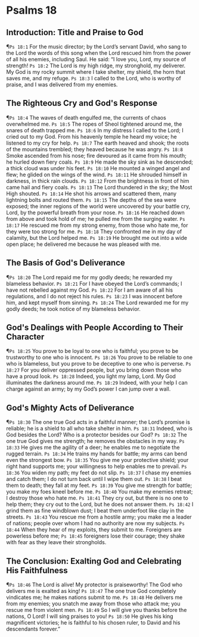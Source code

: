# Psalms 18

## Introduction: Title and Praise to God
¶`Ps 18:1` For the music director; by the Lord’s servant David, who sang to the Lord the words of this song when the Lord rescued him from the power of all his enemies, including Saul. He said: “I love you, Lord, my source of strength!
`Ps 18:2` The Lord is my high ridge, my stronghold, my deliverer. My God is my rocky summit where I take shelter, my shield, the horn that saves me, and my refuge.
`Ps 18:3` I called to the Lord, who is worthy of praise, and I was delivered from my enemies.

## The Righteous Cry and God's Response
¶`Ps 18:4` The waves of death engulfed me, the currents of chaos overwhelmed me.
`Ps 18:5` The ropes of Sheol tightened around me, the snares of death trapped me.
`Ps 18:6` In my distress I called to the Lord; I cried out to my God. From his heavenly temple he heard my voice; he listened to my cry for help.
`Ps 18:7` The earth heaved and shook; the roots of the mountains trembled; they heaved because he was angry.
`Ps 18:8` Smoke ascended from his nose; fire devoured as it came from his mouth; he hurled down fiery coals.
`Ps 18:9` He made the sky sink as he descended; a thick cloud was under his feet.
`Ps 18:10` He mounted a winged angel and flew; he glided on the wings of the wind.
`Ps 18:11` He shrouded himself in darkness, in thick rain clouds.
`Ps 18:12` From the brightness in front of him came hail and fiery coals.
`Ps 18:13` The Lord thundered in the sky; the Most High shouted.
`Ps 18:14` He shot his arrows and scattered them, many lightning bolts and routed them.
`Ps 18:15` The depths of the sea were exposed; the inner regions of the world were uncovered by your battle cry, Lord, by the powerful breath from your nose.
`Ps 18:16` He reached down from above and took hold of me; he pulled me from the surging water.
`Ps 18:17` He rescued me from my strong enemy, from those who hate me, for they were too strong for me.
`Ps 18:18` They confronted me in my day of calamity, but the Lord helped me.
`Ps 18:19` He brought me out into a wide open place; he delivered me because he was pleased with me.

## The Basis of God's Deliverance
¶`Ps 18:20` The Lord repaid me for my godly deeds; he rewarded my blameless behavior.
`Ps 18:21` For I have obeyed the Lord’s commands; I have not rebelled against my God.
`Ps 18:22` For I am aware of all his regulations, and I do not reject his rules.
`Ps 18:23` I was innocent before him, and kept myself from sinning.
`Ps 18:24` The Lord rewarded me for my godly deeds; he took notice of my blameless behavior.

## God's Dealings with People According to Their Character
¶`Ps 18:25` You prove to be loyal to one who is faithful; you prove to be trustworthy to one who is innocent.
`Ps 18:26` You prove to be reliable to one who is blameless, but you prove to be deceptive to one who is perverse.
`Ps 18:27` For you deliver oppressed people, but you bring down those who have a proud look.
`Ps 18:28` Indeed, you light my lamp, Lord. My God illuminates the darkness around me.
`Ps 18:29` Indeed, with your help I can charge against an army; by my God’s power I can jump over a wall.

## God's Mighty Acts of Deliverance
¶`Ps 18:30` The one true God acts in a faithful manner; the Lord’s promise is reliable; he is a shield to all who take shelter in him.
`Ps 18:31` Indeed, who is God besides the Lord? Who is a protector besides our God?
`Ps 18:32` The one true God gives me strength; he removes the obstacles in my way.
`Ps 18:33` He gives me the agility of a deer; he enables me to negotiate the rugged terrain.
`Ps 18:34` He trains my hands for battle; my arms can bend even the strongest bow.
`Ps 18:35` You give me your protective shield; your right hand supports me; your willingness to help enables me to prevail.
`Ps 18:36` You widen my path; my feet do not slip.
`Ps 18:37` I chase my enemies and catch them; I do not turn back until I wipe them out.
`Ps 18:38` I beat them to death; they fall at my feet.
`Ps 18:39` You give me strength for battle; you make my foes kneel before me.
`Ps 18:40` You make my enemies retreat; I destroy those who hate me.
`Ps 18:41` They cry out, but there is no one to help them; they cry out to the Lord, but he does not answer them.
`Ps 18:42` I grind them as fine windblown dust; I beat them underfoot like clay in the streets.
`Ps 18:43` You rescue me from a hostile army; you make me a leader of nations; people over whom I had no authority are now my subjects.
`Ps 18:44` When they hear of my exploits, they submit to me. Foreigners are powerless before me;
`Ps 18:45` foreigners lose their courage; they shake with fear as they leave their strongholds.

## The Conclusion: Exalting God and Celebrating His Faithfulness
¶`Ps 18:46` The Lord is alive! My protector is praiseworthy! The God who delivers me is exalted as king!
`Ps 18:47` The one true God completely vindicates me; he makes nations submit to me.
`Ps 18:48` He delivers me from my enemies; you snatch me away from those who attack me; you rescue me from violent men.
`Ps 18:49` So I will give you thanks before the nations, O Lord! I will sing praises to you!
`Ps 18:50` He gives his king magnificent victories; he is faithful to his chosen ruler, to David and his descendants forever.”
